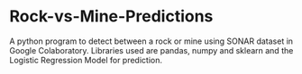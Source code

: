# Rock-vs-Mine-Predictions

A python program to detect between a rock or mine using SONAR dataset in Google Colaboratory. Libraries used are pandas, numpy and sklearn and the Logistic Regression Model for prediction.
